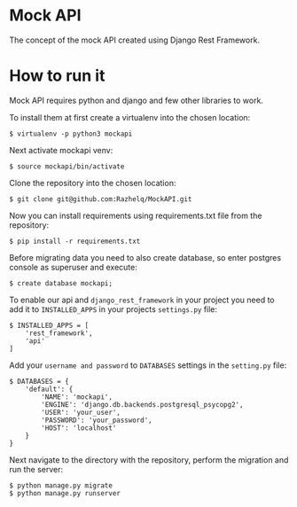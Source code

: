  Mock API
===================

The concept of the mock API created using Django Rest Framework.

How to run it
=============

Mock API requires python and django and few other libraries to work.

To install them at first create a virtualenv into the chosen location:

    $ virtualenv -p python3 mockapi

Next activate mockapi venv:

    $ source mockapi/bin/activate

Clone the repository into the chosen location:

    $ git clone git@github.com:Razhelq/MockAPI.git

Now you can install requirements using requirements.txt file from the repository:

    $ pip install -r requirements.txt

Before migrating data you need to also create database, so enter postgres console as superuser and execute:

    $ create database mockapi;

To enable our api and `django_rest_framework` in your project you need to add it to `INSTALLED_APPS` in your projects
`settings.py` file:

    $ INSTALLED_APPS = [
        'rest_framework',
        'api'
    ]

Add your `username and password` to `DATABASES` settings in the `setting.py` file:

    $ DATABASES = {
        'default': {
            'NAME': 'mockapi',
            'ENGINE': 'django.db.backends.postgresql_psycopg2',
            'USER': 'your_user',
            'PASSWORD': 'your_password',
            'HOST': 'localhost'
        }
    }

Next navigate to the directory with the repository, perform the migration and run the server:

    $ python manage.py migrate
    $ python manage.py runserver
